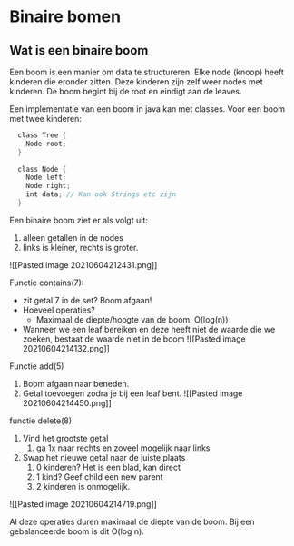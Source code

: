 # Binaire bomen
## Wat is een binaire boom
Een boom is een manier om data te structureren. Elke node (knoop) heeft kinderen die eronder zitten. Deze kinderen zijn zelf weer nodes met kinderen. De boom begint bij de root en eindigt aan de leaves.

Een implementatie van een boom in java kan met classes. Voor een boom met twee kinderen:
```java
  class Tree {
    Node root;
  }
        
  class Node {
    Node left;
    Node right;
    int data; // Kan ook Strings etc zijn
  }

```
Een binaire boom ziet er als volgt uit: 
1. alleen getallen in de nodes
2. links is kleiner, rechts is groter.

![[Pasted image 20210604212431.png]]

Functie contains(7):
- zit getal 7 in de set? Boom afgaan!
- Hoeveel operaties?
	- Maximaal de diepte/hoogte van de boom. O(log(n))
- Wanneer we een leaf bereiken en deze heeft niet de waarde die we zoeken, bestaat de waarde niet in de boom
![[Pasted image 20210604214132.png]]

Functie add(5)
1. Boom afgaan naar beneden.
2. Getal toevoegen zodra je bij een leaf bent.
![[Pasted image 20210604214450.png]]

functie delete(8)
1. Vind het grootste getal
	1. ga 1x naar rechts en zoveel mogelijk naar links
2. Swap het nieuwe getal naar de juiste plaats
	1. 0 kinderen? Het is een blad, kan direct
	2. 1 kind? Geef child een new parent
	3. 2 kinderen is onmogelijk.

![[Pasted image 20210604214719.png]]

Al deze operaties duren maximaal de diepte van de boom. Bij een gebalanceerde boom is dit O(log n).

